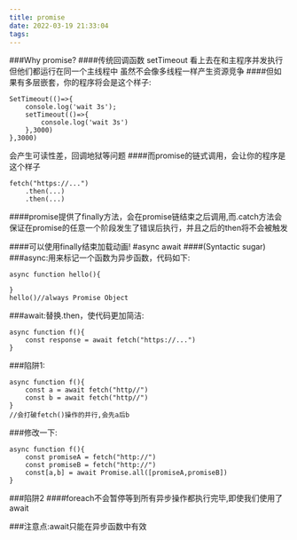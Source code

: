 ```yaml
---
title: promise
date: 2022-03-19 21:33:04
tags: 
---
```


###Why promise?
####传统回调函数
setTimeout
看上去在和主程序并发执行
但他们都运行在同一个主线程中
虽然不会像多线程一样产生资源竞争
####但如果有多层嵌套，你的程序将会是这个样子:
```bath
SetTimeout(()=>{
    console.log('wait 3s');
    setTimeout(()=>{
        console.log('wait 3s')
    },3000)
},3000)
```
会产生可读性差，回调地狱等问题
####而promise的链式调用，会让你的程序是这个样子
```bath
fetch("https://...")
    .then(...)
    .then(...)
```
####promise提供了finally方法，会在promise链结束之后调用,而.catch方法会保证在promise的任意一个阶段发生了错误后执行，并且之后的then将不会被触发

####可以使用finally结束加载动画!
#async await
####(Syntactic sugar)
###async:用来标记一个函数为异步函数，代码如下:
```bath
async function hello(){

}
hello()//always Promise Object
```
###await:替换.then，使代码更加简洁:
```bath
async function f(){
    const response = await fetch("https://...")
}
```
###陷阱1:
```bath
async function f(){
    const a = await fetch("http//")
    const b = await fetch("http//")
}
//会打破fetch()操作的并行,会先a后b
```
###修改一下:
```bath
async function f(){
    const promiseA = fetch("http://")
    const promiseB = fetch("http://")
    const[a,b] = await Promise.all([promiseA,promiseB])
}
```
###陷阱2
####foreach不会暂停等到所有异步操作都执行完毕,即使我们使用了await

###注意点:await只能在异步函数中有效





